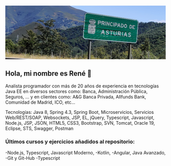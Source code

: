 ![ImagenPrincipalCabecera](https://github.com/RenegadeAsturias/RenegadeAsturias/blob/master/PrincipadoDeAsturias.jpg)
<!-- # Bienvenido -->

## Hola, mi nombre es René <g-emoji class="g-emoji" alias="wave" fallback-src="https://github.githubassets.com/images/icons/emoji/unicode/1f44b.png">👋</g-emoji>
Analista programador con más de 20 años de experiencia en tecnologías Java EE 
en diversos sectores como: Banca, Administración Pública, Seguros, ...
y en clientes como: A&G Banca Privada, Allfunds Bank, Comunidad de Madrid, ICO, etc...

Tecnologías: Java 8, Spring 4.3, Spring Boot, Microservicios, Servicios Web/REST/SOAP, Websockets, JSP, EL, jQuery, Typescript, Javascript, Node.js, JSP, JSON, HTML5, CSS3, Bootstrap, SVN, Tomcat, Oracle 19, Eclipse, STS, Swagger, Postman

### Últimos cursos y ejercicios añadidos al repositorio:
-Node.js, Typescript, Javascript Moderno, -Kotlin, -Angular, Java Avanzado, -Git y Git-Hub -Typescript

<!--
**RenegadeAsturias/RenegadeAsturias** is a ✨ _special_ ✨ repository because its `README.md` (this file) appears on your GitHub profile.

Here are some ideas to get you started:

- 🔭 I’m currently working on ...
- 🌱 I’m currently learning ...
- 👯 I’m looking to collaborate on ...
- 🤔 I’m looking for help with ...
- 💬 Ask me about ...
- 📫 How to reach me: ...
- 😄 Pronouns: ...
- ⚡ Fun fact: ...
-->
